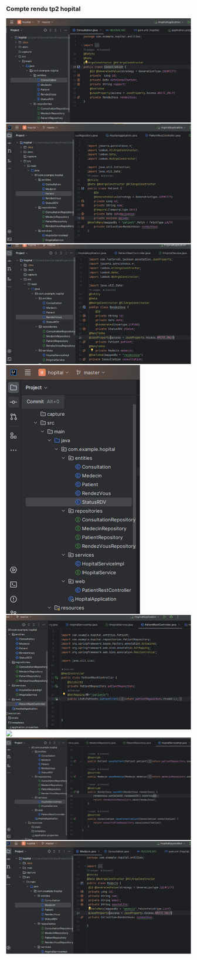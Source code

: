 <h3>Compte rendu tp2 hopital</h3>
<img src="capture/consultation.png">
<img src="capture/patient.png">
<img src="capture/rendez.png">
<img src="capture/menu.png">
<img src="capture/webhos.png">
<img src="capture/iservice.png">
<img src="capture/classeservice.png">
<img src="capture/medcin.png">
 
